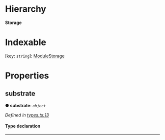 

# Hierarchy

**Storage**

# Indexable

\[key: `string`\]:&nbsp;[ModuleStorage](_types_.modulestorage.md)
# Properties

<a id="substrate"></a>

##  substrate

**● substrate**: *`object`*

*Defined in [types.ts:13](https://github.com/polkadot-js/api/blob/7e1d4cd/packages/type-storage/src/types.ts#L13)*

#### Type declaration

[key: `string`]: `StorageFunction`

___

